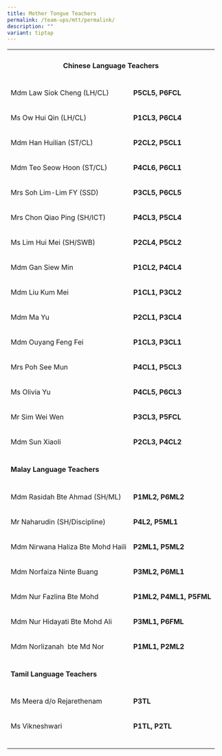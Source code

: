 ```yaml
---
title: Mother Tongue Teachers
permalink: /team-ups/mtt/permalink/
description: ""
variant: tiptap
---
```

<table><tbody><tr><th rowspan="1" colspan="2"><h4><strong>Chinese Language Teachers</strong></h4></th></tr><tr><td rowspan="1" colspan="1"><p>Mdm Law Siok Cheng (LH/CL)</p></td><td rowspan="1" colspan="1"><p><strong>P5CL5, P6FCL</strong></p></td></tr><tr><td rowspan="1" colspan="1"><p>Ms Ow Hui Qin (LH/CL)</p></td><td rowspan="1" colspan="1"><p><strong>P1CL3, P6CL4</strong></p></td></tr><tr><td rowspan="1" colspan="1"><p>Mdm Han Huilian (ST/CL)</p></td><td rowspan="1" colspan="1"><p><strong>P2CL2, P5CL1</strong></p></td></tr><tr><td rowspan="1" colspan="1"><p>Mdm Teo Seow Hoon (ST/CL)</p></td><td rowspan="1" colspan="1"><p><strong>P4CL6, P6CL1</strong></p></td></tr><tr><td rowspan="1" colspan="1"><p>Mrs Soh Lim-Lim FY (SSD)</p></td><td rowspan="1" colspan="1"><p><strong>P3CL5, P6CL5</strong></p></td></tr><tr><td rowspan="1" colspan="1"><p>Mrs Chon Qiao Ping (SH/ICT)</p></td><td rowspan="1" colspan="1"><p><strong>P4CL3, P5CL4</strong></p></td></tr><tr><td rowspan="1" colspan="1"><p>Ms Lim Hui Mei (SH/SWB)</p></td><td rowspan="1" colspan="1"><p><strong>P2CL4, P5CL2</strong></p></td></tr><tr><td rowspan="1" colspan="1"><p>Mdm Gan Siew Min</p></td><td rowspan="1" colspan="1"><p><strong>P1CL2, P4CL4</strong></p></td></tr><tr><td rowspan="1" colspan="1"><p>Mdm Liu Kum Mei</p></td><td rowspan="1" colspan="1"><p><strong>P1CL1, P3CL2</strong></p></td></tr><tr><td rowspan="1" colspan="1"><p>Mdm Ma Yu</p></td><td rowspan="1" colspan="1"><p><strong>P2CL1, P3CL4</strong></p></td></tr><tr><td rowspan="1" colspan="1"><p>Mdm Ouyang Feng Fei</p></td><td rowspan="1" colspan="1"><p><strong>P1CL3, P3CL1</strong></p></td></tr><tr><td rowspan="1" colspan="1"><p>Mrs Poh See Mun</p></td><td rowspan="1" colspan="1"><p><strong>P4CL1, P5CL3</strong></p></td></tr><tr><td rowspan="1" colspan="1"><p>Ms Olivia Yu</p></td><td rowspan="1" colspan="1"><p><strong>P4CL5, P6CL3</strong></p></td></tr><tr><td rowspan="1" colspan="1"><p>Mr Sim Wei Wen</p></td><td rowspan="1" colspan="1"><p><strong>P3CL3, P5FCL</strong></p></td></tr><tr><td rowspan="1" colspan="1"><p>Mdm Sun Xiaoli</p></td><td rowspan="1" colspan="1"><p><strong>P2CL3, P4CL2</strong></p></td></tr><tr><td rowspan="1" colspan="2"><p></p><h4><strong>Malay Language Teachers</strong></h4></td></tr><tr><td rowspan="1" colspan="1"><p>Mdm Rasidah Bte Ahmad (SH/ML)</p></td><td rowspan="1" colspan="1"><p><strong>P1ML2, P6ML2</strong></p></td></tr><tr><td rowspan="1" colspan="1"><p>Mr Naharudin (SH/Discipline)</p></td><td rowspan="1" colspan="1"><p><strong>P4L2, P5ML1</strong></p></td></tr><tr><td rowspan="1" colspan="1"><p>Mdm Nirwana Haliza Bte Mohd Haili</p></td><td rowspan="1" colspan="1"><p><strong>P2ML1, P5ML2</strong></p></td></tr><tr><td rowspan="1" colspan="1"><p>Mdm Norfaiza Ninte Buang</p></td><td rowspan="1" colspan="1"><p><strong>P3ML2, P6ML1</strong></p></td></tr><tr><td rowspan="1" colspan="1"><p>Mdm Nur Fazlina Bte Mohd&nbsp;</p></td><td rowspan="1" colspan="1"><p><strong>P1ML2, P4ML1, P5FML</strong></p></td></tr><tr><td rowspan="1" colspan="1"><p>Mdm Nur Hidayati Bte Mohd Ali&nbsp;</p></td><td rowspan="1" colspan="1"><p><strong>P3ML1, P6FML</strong></p></td></tr><tr><td rowspan="1" colspan="1"><p>Mdm Norlizanah&nbsp; bte Md Nor</p></td><td rowspan="1" colspan="1"><p><strong>P1ML1, P2ML2</strong></p></td></tr><tr><td rowspan="1" colspan="2"><p></p><h4><strong>Tamil Language Teachers</strong></h4></td></tr><tr><td rowspan="1" colspan="1"><p>Ms Meera d/o Rejarethenam</p></td><td rowspan="1" colspan="1"><p><strong>P3TL</strong></p></td></tr><tr><td rowspan="1" colspan="1"><p>Ms Vikneshwari</p></td><td rowspan="1" colspan="1"><p><strong>P1TL, P2TL</strong></p></td></tr><tr><td rowspan="1" colspan="1"><p></p></td><td rowspan="1" colspan="1"><p></p></td></tr></tbody></table><h3></h3><p></p>